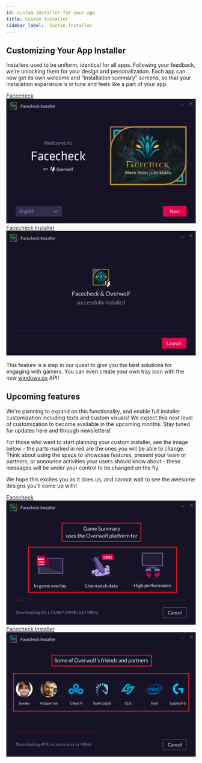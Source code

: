 ```yaml
---
id: custom-installer-for-your-app
title: Custom Installer
sidebar_label:  Custom Installer
---
```


## Customizing Your App Installer
Installers used to be uniform, identical for all apps. Following your feedback, we’re unlocking them for your design and personalization. Each app can now get its own welcome and “installation summary” screens, so that your installation experience is in tune and feels like a part of your app.

<div class="box" data-slick='{"slidesToShow": 2}'>
  <a data-fancybox="gallery" data-caption="Facecheck" href="../assets/custom-installer/Image 1.png">
    Facecheck
    <span class="thumb">
      <img src="../assets/custom-installer/Image 1.png" alt="Facecheck">
    </span>
  </a>
  <a data-fancybox="gallery" data-caption="Facecheck Installer" href="../assets/custom-installer/Image 2.png">
    Facecheck Installer
    <span class="thumb">
      <img src="../assets/custom-installer/Image 2.png" alt="Facecheck Installer">
    </span>
  </a>
</div>

This feature is a step in our quest to give you the best solutions for engaging with gamers. You can even create your own tray icon with the new [windows.os](../api/overwolf-os) API!

## Upcoming features
We're planning to expand on this functionality, and enable full installer customization including texts and custom visuals! We expect this next level of customization to become available in the upcoming months. Stay tuned for updates here and through newsletters!

For those who want to start planning your custom installer, see the image below - the parts marked in red are the ones you will be able to change. Think about using the space to showcase features, present your team or partners, or announce activities your users should know about - these messages will be under your control to be changed on the fly. 

We hope this excites you as it does us, and cannot wait to see the awesome designs you'll come up with!

<div class="box" data-slick='{"slidesToShow": 2}'>
  <a data-fancybox="gallery" data-caption="Facecheck" href="../assets/custom-installer/image 3.png">
    Facecheck
    <span class="thumb">
      <img src="../assets/custom-installer/image 3.png" alt="Facecheck">
    </span>
  </a>
  <a data-fancybox="gallery" data-caption="Facecheck Installer" href="../assets/custom-installer/image 4.png">
    Facecheck Installer
    <span class="thumb">
      <img src="../assets/custom-installer/image 4.png" alt="Facecheck Installer">
    </span>
  </a>
</div>
